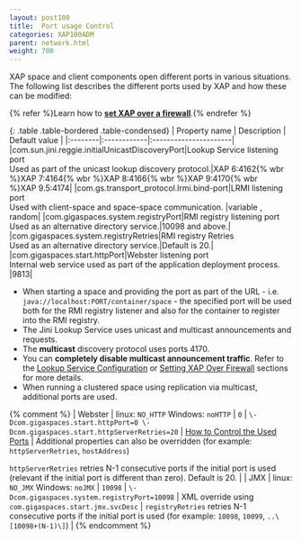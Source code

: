 ```yaml
---
layout: post100
title:  Port usage Control
categories: XAP100ADM
parent: network.html
weight: 700
---
```




XAP space and client components open different ports in various situations. The following list describes the different ports used by XAP and how these can be modified:

{% refer %}Learn how to **[set XAP over a firewall](./network-over-firewall.html)**.{% endrefer %}

{: .table .table-bordered .table-condensed}
| Property name | Description |   Default value |
|:--------|:------------|:----------------------|
|com.sun.jini.reggie.initialUnicastDiscoveryPort|Lookup Service listening port<br>Used as part of the unicast lookup discovery protocol.|XAP 6:4162{% wbr %}XAP 7:4164{% wbr %}XAP 8:4166{% wbr %}XAP 9:4170{% wbr %}<nobr>XAP 9.5:4174</nobr>|
|com.gs.transport_protocol.lrmi.bind-port|LRMI listening port<br>Used with client-space and space-space communication.  |variable , random|
|com.gigaspaces.system.registryPort|RMI registry listening port <br>Used as an alternative directory service.|10098 and above.|
|com.gigaspaces.system.registryRetries|RMI registry Retries <br>Used as an alternative directory service.|Default is 20.|
|com.gigaspaces.start.httpPort|Webster listening port<br>Internal web service used as part of the application deployment process. |9813|


- When starting a space and providing the port as part of the URL - i.e. `java://localhost:PORT/container/space` - the specified port will be used both for the RMI registry listener and also for the container to register into the RMI registry.
- The Jini Lookup Service uses unicast and multicast announcements and requests.
- The **multicast** discovery protocol uses ports 4170.
- You can **completely disable multicast announcement traffic**. Refer to the [Lookup Service Configuration](./network-lookup-service-configuration.html) or [Setting XAP Over Firewall](./network-over-firewall.html) sections for more details.
- When running a clustered space using replication via multicast, additional ports are used.

{% comment %}
| Webster | linux: `NO_HTTP` Windows: `noHTTP` | `0` | `\-Dcom.gigaspaces.start.httpPort=0 \-Dcom.gigaspaces.start.httpServerRetries=20`
   | [How to Control the Used Ports](webster.xml) | Additional properties can also be overridden (for example: `httpServerRetries`, `hostAddress`)

   `httpServerRetries` retries N-1 consecutive ports if the initial port is used (relevant if the initial port is different than zero). Default is 20.
   |
| JMX | linux: `NO_JMX` Windows: `noJMX` | `10098` | `\-Dcom.gigaspaces.system.registryPort=10098` | XML override using
   `com.gigaspaces.start.jmx.svcDesc` | `registryRetries` retries N-1 consecutive ports if the initial port is used (for example: `10098`, `10099`, `..\[10098+(N-1)\]`) |
{% endcomment %}

